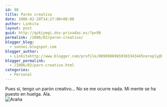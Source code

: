 ```yaml
---
id: 98
title: Parón creativo
date: 2006-02-20T14:27:00+00:00
author: Linkita
layout: post
guid: http://qukiyegi.dns-privadas.es/?p=98
permalink: /2006/02/paron-creativo/
blogger_blog:
  - sonnei.blogspot.com
blogger_author:
  - Linkitahttp://www.blogger.com/profile/08969869659383343445noreply@blogger.com
blogger_permalink:
  - /2006/02/parn-creativo.html
categories:
  - Personal
---
```

Pues sí, tengo un parón creativo&#8230; No se me ocurre nada. Mi mente se ha puesto en huelga. Ala.  
<img src="http://i7.photobucket.com/albums/y261/linkitab/araa.gif" alt="Araña" title="wiiiiiiiiii" border="0" />
